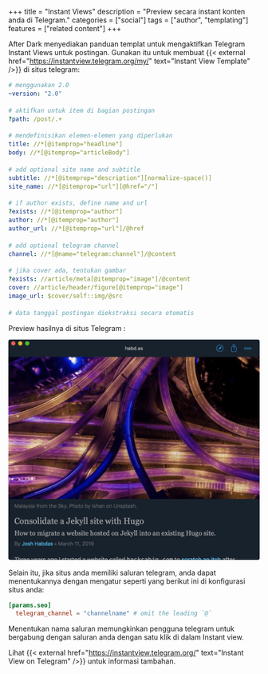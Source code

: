 +++
title = "Instant Views"
description = "Preview secara instant konten anda di Telegram."
categories = ["social"]
tags = ["author", "templating"]
features = ["related content"]
+++

After Dark menyediakan panduan templat untuk mengaktifkan Telegram Instant Views untuk postingan. Gunakan itu untuk membuat {{< external href="https://instantview.telegram.org/my/" text="Instant View Template" />}} di situs telegram:

```yaml
# menggunakan 2.0
~version: "2.0"

# aktifkan untuk item di bagian postingan
?path: /post/.+

# mendefinisikan elemen-elemen yang diperlukan
title: //*[@itemprop="headline"]
body: //*[@itemprop="articleBody"]

# add optional site name and subtitle
subtitle: //*[@itemprop="description"][normalize-space()]
site_name: //*[@itemprop="url"][@href="/"]

# if author exists, define name and url
?exists: //*[@itemprop="author"]
author: //*[@itemprop="author"]
author_url: //*[@itemprop="url"]/@href

# add optional telegram channel
channel: //*[@name="telegram:channel"]/@content

# jika cover ada, tentukan gambar
?exists: //article/meta[@itemprop="image"]/@content
cover: //article/header/figure[@itemprop="image"]
image_url: $cover/self::img/@src

# data tanggal postingan diekstraksi secara otomatis
```

Preview hasilnya di situs Telegram :

![Telegram Instant View screenshot](/images/feature-instant-view-fs8.png "Example Telegram Instant View for After Dark")

Selain itu, jika situs anda memiliki saluran telegram, anda dapat menentukannya dengan mengatur seperti yang berikut ini di konfigurasi situs anda:

```toml
[params.seo]
  telegram_channel = "channelname" # omit the leading `@`
```

Menentukan nama saluran memungkinkan pengguna telegram untuk bergabung dengan saluran anda dengan satu klik di dalam Instant view.

Lihat {{< external href="https://instantview.telegram.org/" text="Instant View on Telegram" />}} untuk informasi tambahan.
